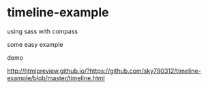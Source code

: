 # timeline-example
using sass with compass 

some easy example

demo

http://htmlpreview.github.io/?https://github.com/sky790312/timeline-example/blob/master/timeline.html
